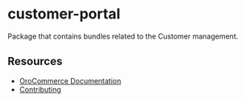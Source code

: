 # customer-portal

Package that contains bundles related to the Customer management.

Resources
---------

  * [OroCommerce Documentation](https://doc.oroinc.com)
  * [Contributing](https://doc.oroinc.com/community/contribute/)
